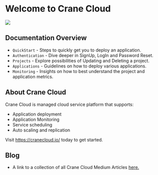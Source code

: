 # Welcome to Crane Cloud

![](/img/landingPage.png)

## Documentation Overview

* `QuickStart` - Steps to quickly get you to deploy an application.
* `Authentication` - Dive deeper in SignUp, LogIn and Password Reset.
* `Projects` - Explore possibilities of Updating and Deleting a project.
* `Applications` - Guidelines on how to deploy various applications.
* `Monitoring` - Insights on how to best understand the project and application metrics.

## About Crane Cloud
Crane Cloud is managed cloud service platform that supports:

* Application deployment
* Application Monitoring
* Service scheduling
* Auto scaling and replication

Visit <https://cranecloud.io/> today to get started.

## Blog

* A link to a collection of all Crane Cloud Medium Articles  [here.](https://medium.com/cranecloud/)